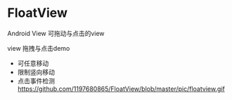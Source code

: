 # FloatView
Android View 可拖动与点击的view

view 拖拽与点击demo
- 可任意移动
- 限制竖向移动
- 点击事件检测
<https://github.com/1197680865/FloatView/blob/master/pic/floatview.gif>
